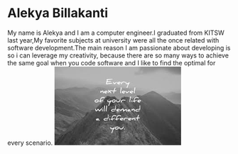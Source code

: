 # Alekya Billakanti
My name is Alekya and I am a computer engineer.I graduated from KITSW last year,My favorite subjects at university were all the once related with software development.The main reason I am passionate about developing is so i can leverage my creativity, because there are so many ways to achieve the same goal when you code software and I like to find the optimal for every scenario.
![Favorite quote](download.jpg)
